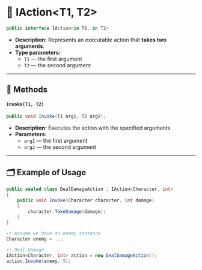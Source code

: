 # 🧩 IAction&lt;T1, T2&gt;

```csharp
public interface IAction<in T1, in T2>
```

- **Description:** Represents an executable action that <b>takes two arguments</b>.
- **Type parameters:**
    - `T1` — the first argument
    - `T2` — the second argument

---

## 🏹 Methods

#### `Invoke(T1, T2)`

```csharp
public void Invoke(T1 arg1, T2 arg2);
```

- **Description:** Executes the action with the specified arguments
- **Parameters:**
    - `arg1` — the first argument
    - `arg2` — the second argument

---

## 🗂 Example of Usage

```csharp
public sealed class DealDamageAction : IAction<Character, int>
{
    public void Invoke(Character character, int damage) 
    {
        character.TakeDamage(damage);
    } 
}
```

```csharp
// Assume we have an enemy instance
Character enemy = ...

// Deal damage
IAction<Character, int> action = new DealDamageAction();
action.Invoke(enemy, 5);
```
